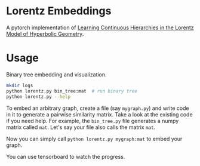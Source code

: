 Lorentz Embeddings
==================


A pytorch implementation of [Learning Continuous Hierarchies in the Lorentz Model of Hyperbolic Geometry](https://arxiv.org/pdf/1806.03417.pdf?noredirect=1).

Usage
=====

Binary tree embedding and visualization.

```bash
mkdir logs
python lorentz.py bin_tree:mat  # run binary tree
python lorentz.py --help
```

To embed an arbitrary graph, create a file (say `mygraph.py`) and write code in
it to generate a pairwise similarity matrix. Take a look at the existing code
if you need help. For example, the `bin_tree.py` file generates a numpy matrix
called `mat`. Let's say your file also calls the matrix `mat`.

Now you can simply call `python lorentz.py mygraph:mat` to embed your graph.

You can use tensorboard to watch the progress.

